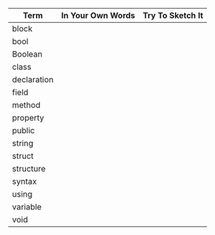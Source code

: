 Term        | In Your Own Words | Try To Sketch It
------------|-------------------|-----------------
block       |                   |
bool        |                   |
Boolean     |                   |
class       |                   |
declaration |                   |
field       |                   |
method      |                   |
property    |                   |
public      |                   |
string      |                   |
struct      |                   |
structure   |                   |
syntax      |                   |
using       |                   |
variable    |                   |
void        |                   |
